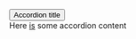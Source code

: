 <div class="au-body au-body--dark">
  <section class="au-accordion au-accordion--dark">
    <button class="au-accordion__title js-au-accordion au-accordion--closed js-focus-me" aria-controls="accordion-default-dark" aria-expanded="false"  onclick="return AU.accordion.Toggle( this )">Accordion title</button>
    <div class="au-accordion__body au-accordion--closed" id="accordion-default-dark">
      <div class="au-accordion__body-wrapper">
        Here <a class="js-focus-me" href="#url">is</a> some accordion content
      </div>
    </div>
  </section>
</div>
